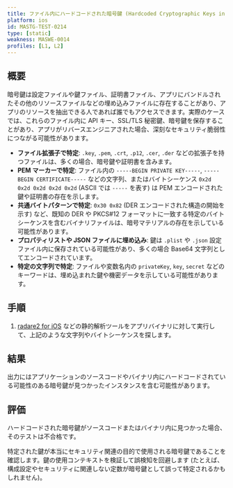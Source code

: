 ```yaml
---
title: ファイル内にハードコードされた暗号鍵 (Hardcoded Cryptographic Keys in Files)
platform: ios
id: MASTG-TEST-0214
type: [static]
weakness: MASWE-0014
profiles: [L1, L2]
---
```


## 概要

暗号鍵は設定ファイルや鍵ファイル、証明書ファイル、アプリにバンドルされたその他のリソースファイルなどの埋め込みファイルに存在することがあり、アプリのリソースを抽出できる人であれば誰でもアクセスできます。実際のケースでは、これらのファイル内に API キー、SSL/TLS 秘密鍵、暗号鍵を保存することがあり、アプリがリバースエンジニアされた場合、深刻なセキュリティ脆弱性につながる可能性があります。

- **ファイル拡張子で特定**: `.key`, `.pem`, `.crt`, `.p12`, `.cer`, `.der` などの拡張子を持つファイルは、多くの場合、暗号鍵や証明書を含みます。
- **PEM マーカーで特定**: ファイル内の `-----BEGIN PRIVATE KEY-----`, `-----BEGIN CERTIFICATE-----` などの文字列、またはバイトシーケンス `0x2d 0x2d 0x2d 0x2d 0x2d` (ASCII では `-----` を表す) は PEM エンコードされた鍵や証明書の存在を示します。
- **共通バイトパターンで特定**: `0x30 0x82` (DER エンコードされた構造の開始を示す) など、既知の DER や PKCS#12 フォーマットに一致する特定のバイトシーケンスを含むバイナリファイルは、暗号マテリアルの存在を示している可能性があります。
- **プロパティリストや JSON ファイルに埋め込み**: 鍵は `.plist` や `.json` 設定ファイル内に保存されている可能性があり、多くの場合 Base64 文字列としてエンコードされています。
- **特定の文字列で特定**: ファイルや変数名内の `privateKey`, `key`, `secret` などのキーワードは、埋め込まれた鍵や機密データを示している可能性があります。

## 手順

1. [radare2 for iOS](../../../tools/ios/MASTG-TOOL-0073.md) などの静的解析ツールをアプリバイナリに対して実行して、上記のような文字列やバイトシーケンスを探します。

## 結果

出力にはアプリケーションのソースコードやバイナリ内にハードコードされている可能性のある暗号鍵が見つかったインスタンスを含む可能性があります。

## 評価

ハードコードされた暗号鍵がソースコードまたはバイナリ内に見つかった場合、そのテストは不合格です。

特定された鍵が本当にセキュリティ関連の目的で使用される暗号鍵であることを確認します。鍵の使用コンテキストを検証して誤検知を回避します (たとえば、構成設定やセキュリティに関連しない定数が暗号鍵として誤って特定されるかもしれません)。
